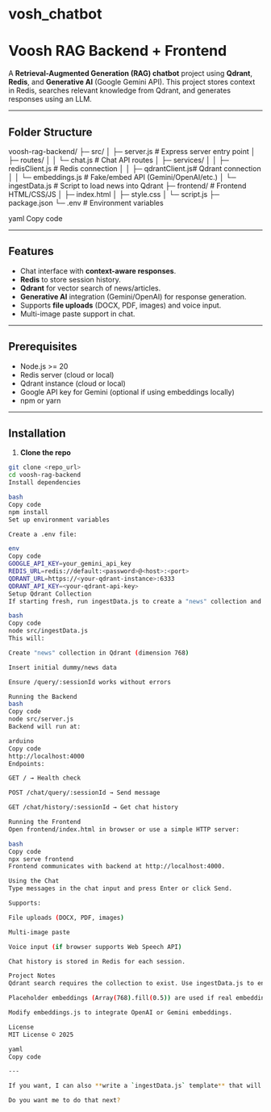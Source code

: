 # vosh_chatbot

# Voosh RAG Backend + Frontend

A **Retrieval-Augmented Generation (RAG) chatbot** project using **Qdrant**, **Redis**, and **Generative AI** (Google Gemini API). This project stores context in Redis, searches relevant knowledge from Qdrant, and generates responses using an LLM.

---

## Folder Structure

voosh-rag-backend/
├─ src/
│ ├─ server.js # Express server entry point
│ ├─ routes/
│ │ └─ chat.js # Chat API routes
│ ├─ services/
│ │ ├─ redisClient.js # Redis connection
│ │ ├─ qdrantClient.js# Qdrant connection
│ │ └─ embeddings.js # Fake/embed API (Gemini/OpenAI/etc.)
│ └─ ingestData.js # Script to load news into Qdrant
├─ frontend/ # Frontend HTML/CSS/JS
│ ├─ index.html
│ ├─ style.css
│ └─ script.js
├─ package.json
└─ .env # Environment variables

yaml
Copy code

---

## Features

- Chat interface with **context-aware responses**.
- **Redis** to store session history.
- **Qdrant** for vector search of news/articles.
- **Generative AI** integration (Gemini/OpenAI) for response generation.
- Supports **file uploads** (DOCX, PDF, images) and voice input.
- Multi-image paste support in chat.

---

## Prerequisites

- Node.js >= 20
- Redis server (cloud or local)
- Qdrant instance (cloud or local)
- Google API key for Gemini (optional if using embeddings locally)
- npm or yarn

---

## Installation

1. **Clone the repo**

```bash
git clone <repo_url>
cd voosh-rag-backend
Install dependencies

bash
Copy code
npm install
Set up environment variables

Create a .env file:

env
Copy code
GOOGLE_API_KEY=your_gemini_api_key
REDIS_URL=redis://default:<password>@<host>:<port>
QDRANT_URL=https://<your-qdrant-instance>:6333
QDRANT_API_KEY=<your-qdrant-api-key>
Setup Qdrant Collection
If starting fresh, run ingestData.js to create a "news" collection and populate it:

bash
Copy code
node src/ingestData.js
This will:

Create "news" collection in Qdrant (dimension 768)

Insert initial dummy/news data

Ensure /query/:sessionId works without errors

Running the Backend
bash
Copy code
node src/server.js
Backend will run at:

arduino
Copy code
http://localhost:4000
Endpoints:

GET / → Health check

POST /chat/query/:sessionId → Send message

GET /chat/history/:sessionId → Get chat history

Running the Frontend
Open frontend/index.html in browser or use a simple HTTP server:

bash
Copy code
npx serve frontend
Frontend communicates with backend at http://localhost:4000.

Using the Chat
Type messages in the chat input and press Enter or click Send.

Supports:

File uploads (DOCX, PDF, images)

Multi-image paste

Voice input (if browser supports Web Speech API)

Chat history is stored in Redis for each session.

Project Notes
Qdrant search requires the collection to exist. Use ingestData.js to ensure "news" collection is present.

Placeholder embeddings (Array(768).fill(0.5)) are used if real embeddings are not available.

Modify embeddings.js to integrate OpenAI or Gemini embeddings.

License
MIT License © 2025

yaml
Copy code

---

If you want, I can also **write a `ingestData.js` template** that will **create the collection, insert dummy news, and fix the Qdrant `shard_key` error** so the backend works immediately.  

Do you want me to do that next?
